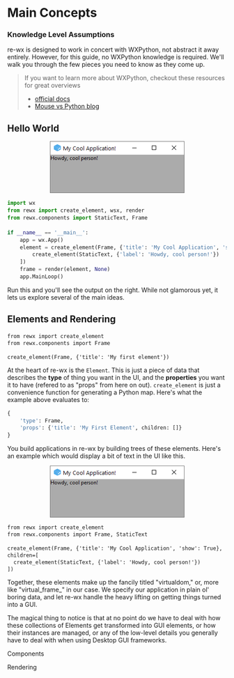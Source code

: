 # Main Concepts

### Knowledge Level Assumptions 

re-wx is designed to work in concert with WXPython, not abstract it away entirely. However, for this guide, no WXPython knowledge is required. We'll walk you through the few pieces you need to know as they come up. 

>If you want to learn more about WXPython, checkout these resources for great overviews
>  * [official docs](https://docs.wxpython.org/Overviews.html)
>  * [Mouse vs Python blog](http://www.blog.pythonlibrary.org/)


## Hello World 

<p align="center">
  <img src="https://github.com/chriskiehl/re-wx-images/raw/images/screenshots/hello-world.png" align=center >
</p>

```python
import wx
from rewx import create_element, wsx, render     
from rewx.components import StaticText, Frame

if __name__ == '__main__':
    app = wx.App()    
    element = create_element(Frame, {'title': 'My Cool Application', 'show': True}, children=[
        create_element(StaticText, {'label': 'Howdy, cool person!'})
    ])
    frame = render(element, None)
    app.MainLoop()
```

Run this and you'll see the output on the right. While not glamorous yet, it lets us explore several of the main ideas.


## Elements and Rendering 

```
from rewx import create_element
from rewx.components import Frame 

create_element(Frame, {'title': 'My first element'})
```

At the heart of re-wx is the `Element`. This is just a piece of data that describes the **type** of thing you want in the UI, and the **properties** you want it to have (refered to as "props" from here on out). `create_element` is just a convenience function for generating a Python map. Here's what the example above evaluates to:

```python
{
    'type': Frame, 
    'props': {'title': 'My First Element', children: []}
}
```

You build applications in re-wx by building trees of these elements. Here's an example which would display a bit of text in the UI like this. 

<p align="center">
  <img src="https://github.com/chriskiehl/re-wx-images/raw/images/screenshots/hello-world.png" align=center >
</p>


```
from rewx import create_element
from rewx.components import Frame, StaticText

create_element(Frame, {'title': 'My Cool Application', 'show': True}, children=[
  create_element(StaticText, {'label': 'Howdy, cool person!'})
])
```

Together, these elements make up the fancily titled "virtualdom," or, more like "virtual_frame_" in our case. We specify our application in plain ol' boring data, and let re-wx handle the heavy lifting on getting things turned into a GUI. 


The magical thing to notice is that at no point do we have to deal with how these collections of Elements get transformed into GUI elements, or how their instances are managed, or any of the low-level details you generally have to deal with when using Desktop GUI frameworks.   


Components 


Rendering 

